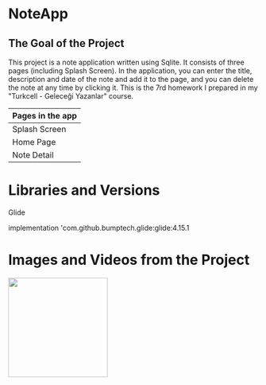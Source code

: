 # NoteApp

The Goal of the Project
-------------

<p>
This project is a note application written using Sqlite. It consists of three pages (including Splash Screen).
In the application, you can enter the title, description and date of the note and add it to the page, and you can delete the note at any time by clicking it.
This is the 7rd homework I prepared in my "Turkcell - Geleceği Yazanlar" course.
  
| Pages in the app |
| --------- |
|  Splash Screen  |
|  Home Page   |
|  Note Detail    | 

# Libraries and Versions
  
 Glide <p>
 implementation 'com.github.bumptech.glide:glide:4.15.1

   
# Images and Videos from the Project
   
   
<a href="https://github.com/vefacanbeytorun/NoteApp/blob/master/images/gif1.mp4" target="_blank">
<img src="https://github.com/vefacanbeytorun/NoteApp/blob/master/images/gif1.mp4" width="200" style="max-width:100%;"></a>
   

   <p>
   
     
     
     
  
